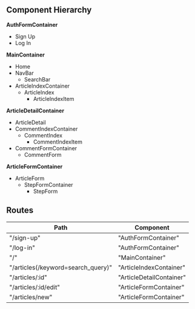 ## Component Hierarchy

**AuthFormContainer**
- Sign Up
- Log In

**MainContainer**
- Home
- NavBar
  - SearchBar
- ArticleIndexContainer
  - ArticleIndex
    - ArticleIndexItem

**ArticleDetailContainer**
- ArticleDetail
- CommentIndexContainer
  - CommentIndex
    - CommentIndexItem
- CommentFormContainer
  - CommentForm

**ArticleFormContainer**
- ArticleForm
  - StepFormContainer
    - StepForm


## Routes
|Path                              |Component               |
|----------------------------------|------------------------|
|"/sign-up"                        |"AuthFormContainer"     |
|"/log-in"                         |"AuthFormContainer"     |
|"/"                               |"MainContainer"         |
|"/articles(/keyword=search_query)"|"ArticleIndexContainer" |
|"/articles/:id"                   |"ArticleDetailContainer"|
|"/articles/:id/edit"              |"ArticleFormContainer"  |
|"/articles/new"                   |"ArticleFormContainer"  |
